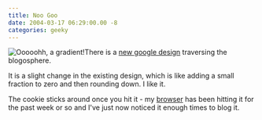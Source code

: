 ```yaml
---
title: Noo Goo
date: 2004-03-17 06:29:00.00 -8
categories: geeky
---
```

![Ooooohh, a gradient!](/images/spy_goo_thumb.gif)There is a [new google design](http://www.squarefree.com/archives/000369.html) traversing the blogosphere.

It is a slight change in the existing design, which is like adding a small fraction to zero and then rounding down. I like it.

The cookie sticks around once you hit it - my [browser](http://www.omnigroup.com/applications/omniweb/5/beta/) has been hitting it for the past week or so and I've just now noticed it enough times to blog it.
